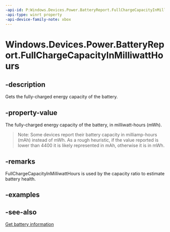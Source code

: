 ```yaml
---
-api-id: P:Windows.Devices.Power.BatteryReport.FullChargeCapacityInMilliwattHours
-api-type: winrt property
-api-device-family-note: xbox
---
```


<!-- Property syntax
public Windows.Foundation.IReference<int> FullChargeCapacityInMilliwattHours { get; }
-->

# Windows.Devices.Power.BatteryReport.FullChargeCapacityInMilliwattHours

## -description
Gets the fully-charged energy capacity of the battery.

## -property-value
The fully-charged energy capacity of the battery, in milliwatt-hours (mWh).

> Note: Some devices report their battery capacity in milliamp-hours (mAh) instead of mWh. As a rough heuristic, if the value reported is lower than 4400 it is likely represented in mAh, otherwise it is in mWh.

## -remarks
FullChargeCapacityInMilliwattHours is used by the capacity ratio to estimate battery health.

## -examples

## -see-also
[Get battery information](https://msdn.microsoft.com/library/a9fb0f39-8827-420a-922d-dcee6fb9c9d2)
